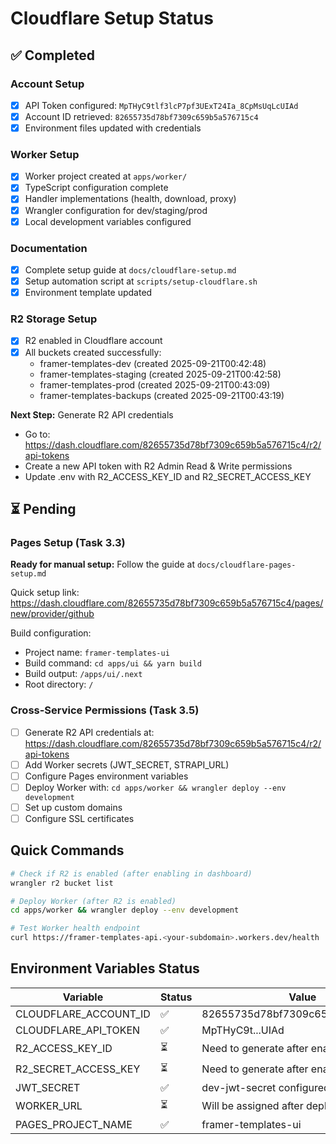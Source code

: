# Cloudflare Setup Status

## ✅ Completed

### Account Setup

- [x] API Token configured: `MpTHyC9tlf3lcP7pf3UExT24Ia_8CpMsUqLcUIAd`
- [x] Account ID retrieved: `82655735d78bf7309c659b5a576715c4`
- [x] Environment files updated with credentials

### Worker Setup

- [x] Worker project created at `apps/worker/`
- [x] TypeScript configuration complete
- [x] Handler implementations (health, download, proxy)
- [x] Wrangler configuration for dev/staging/prod
- [x] Local development variables configured

### Documentation

- [x] Complete setup guide at `docs/cloudflare-setup.md`
- [x] Setup automation script at `scripts/setup-cloudflare.sh`
- [x] Environment template updated

### R2 Storage Setup

- [x] R2 enabled in Cloudflare account
- [x] All buckets created successfully:
  - framer-templates-dev (created 2025-09-21T00:42:48)
  - framer-templates-staging (created 2025-09-21T00:42:58)
  - framer-templates-prod (created 2025-09-21T00:43:09)
  - framer-templates-backups (created 2025-09-21T00:43:19)

**Next Step:** Generate R2 API credentials

- Go to: https://dash.cloudflare.com/82655735d78bf7309c659b5a576715c4/r2/api-tokens
- Create a new API token with R2 Admin Read & Write permissions
- Update .env with R2_ACCESS_KEY_ID and R2_SECRET_ACCESS_KEY

## ⏳ Pending

### Pages Setup (Task 3.3)

**Ready for manual setup:** Follow the guide at `docs/cloudflare-pages-setup.md`

Quick setup link: https://dash.cloudflare.com/82655735d78bf7309c659b5a576715c4/pages/new/provider/github

Build configuration:

- Project name: `framer-templates-ui`
- Build command: `cd apps/ui && yarn build`
- Build output: `/apps/ui/.next`
- Root directory: `/`

### Cross-Service Permissions (Task 3.5)

- [ ] Generate R2 API credentials at: https://dash.cloudflare.com/82655735d78bf7309c659b5a576715c4/r2/api-tokens
- [ ] Add Worker secrets (JWT_SECRET, STRAPI_URL)
- [ ] Configure Pages environment variables
- [ ] Deploy Worker with: `cd apps/worker && wrangler deploy --env development`
- [ ] Set up custom domains
- [ ] Configure SSL certificates

## Quick Commands

```bash
# Check if R2 is enabled (after enabling in dashboard)
wrangler r2 bucket list

# Deploy Worker (after R2 is enabled)
cd apps/worker && wrangler deploy --env development

# Test Worker health endpoint
curl https://framer-templates-api.<your-subdomain>.workers.dev/health
```

## Environment Variables Status

| Variable              | Status | Value                              |
| --------------------- | ------ | ---------------------------------- |
| CLOUDFLARE_ACCOUNT_ID | ✅     | 82655735d78bf7309c659b5a576715c4   |
| CLOUDFLARE_API_TOKEN  | ✅     | MpTHyC9t...UIAd                    |
| R2_ACCESS_KEY_ID      | ⏳     | Need to generate after enabling R2 |
| R2_SECRET_ACCESS_KEY  | ⏳     | Need to generate after enabling R2 |
| JWT_SECRET            | ✅     | dev-jwt-secret configured          |
| WORKER_URL            | ⏳     | Will be assigned after deployment  |
| PAGES_PROJECT_NAME    | ✅     | framer-templates-ui                |
